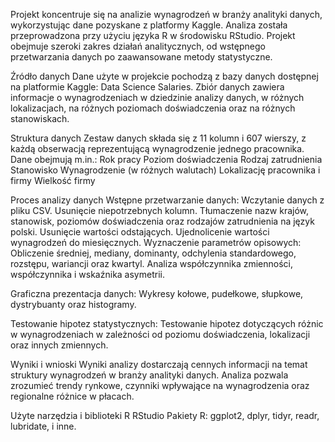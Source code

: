 Projekt koncentruje się na analizie wynagrodzeń w branży analityki danych, wykorzystując dane pozyskane z platformy Kaggle. Analiza została przeprowadzona przy użyciu języka R w środowisku RStudio. 
Projekt obejmuje szeroki zakres działań analitycznych, od wstępnego przetwarzania danych po zaawansowane metody statystyczne.

Źródło danych
Dane użyte w projekcie pochodzą z bazy danych dostępnej na platformie Kaggle: Data Science Salaries. Zbiór danych zawiera informacje o wynagrodzeniach w dziedzinie analizy danych, w różnych lokalizacjach, na różnych poziomach doświadczenia oraz na różnych stanowiskach.

Struktura danych
Zestaw danych składa się z 11 kolumn i 607 wierszy, z każdą obserwacją reprezentującą wynagrodzenie jednego pracownika. Dane obejmują m.in.:
  Rok pracy
  Poziom doświadczenia
  Rodzaj zatrudnienia
  Stanowisko
  Wynagrodzenie (w różnych walutach)
  Lokalizację pracownika i firmy
  Wielkość firmy

Proces analizy danych
Wstępne przetwarzanie danych:
  Wczytanie danych z pliku CSV.
  Usunięcie niepotrzebnych kolumn.
  Tłumaczenie nazw krajów, stanowisk, poziomów doświadczenia oraz rodzajów zatrudnienia na język polski.
  Usunięcie wartości odstających.
  Ujednolicenie wartości wynagrodzeń do miesięcznych.
Wyznaczenie parametrów opisowych:
  Obliczenie średniej, mediany, dominanty, odchylenia standardowego, rozstępu, wariancji oraz kwartyl.
  Analiza współczynnika zmienności, współczynnika i wskaźnika asymetrii.

Graficzna prezentacja danych:
Wykresy kołowe, pudełkowe, słupkowe, dystrybuanty oraz histogramy.

Testowanie hipotez statystycznych:
Testowanie hipotez dotyczących różnic w wynagrodzeniach w zależności od poziomu doświadczenia, lokalizacji oraz innych zmiennych.

Wyniki i wnioski
Wyniki analizy dostarczają cennych informacji na temat struktury wynagrodzeń w branży analityki danych. Analiza pozwala zrozumieć trendy rynkowe, czynniki wpływające na wynagrodzenia oraz regionalne różnice w płacach.

Użyte narzędzia i biblioteki
R
RStudio
Pakiety R: ggplot2, dplyr, tidyr, readr, lubridate, i inne.
